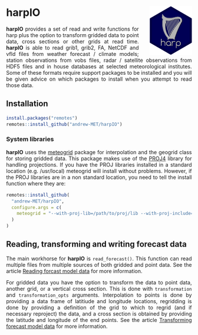 
<!-- README.md is generated from README.Rmd. Please edit that file -->

<style>
  body{
    text-align: justify;
  }
</style>

# harpIO <a href=#><img src='man/figures/harp_logo_dark.svg' align="right" height="131.5" style="margin-left:30px" /></a>

**harpIO** provides a set of read and write functions for harp plus the
option to transform gridded data to point data, cross sections or other
grids at read time. **harpIO** is able to read grib1, grib2, FA, NetCDF
and vfld files from weather forecast / climate models; station
observations from vobs files, radar / satellite observations from HDF5
files and in house databases at selected meteorological institutes. Some
of these formats require support packages to be installed and you will
be given advice on which packages to install when you attempt to read
those data.

## Installation

``` r
install.packages("remotes")
remotes::install_github("andrew-MET/harpIO")
```

### System libraries

**harpIO** uses the [meteogrid](https://github.com/adeckmyn/meteogrid)
package for interpolation and the geogrid class for storing gridded
data. This package makes use of the [PROJ4](https://proj4.org) library
for handling projections. If you have the PROJ libraries installed in a
standard location (e.g. /usr/local) meteogrid will install without
problems. However, if the PROJ libraries are in a non standard location,
you need to tell the install function where they are:

``` r
remotes::install_github(
  "andrew-MET/harpIO",
  configure.args = c(
    meteogrid = "--with-proj-lib=/path/to/proj/lib --with-proj-include=/path/to/proj/include"
  )
)
```

## Reading, transforming and writing forecast data

The main workhorse for **harpIO** is `read_forecast()`. This function
can read multiple files from multiple sources of both gridded and point
data. See the article [Reading forcast model
data](articles/read_raw_forecast.html) for more information.

For gridded data you have the option to transform the data to point
data, another grid, or a vertical cross section. This is done with
`transformation` and `transformation_opts` arguments. Interpolation to
points is done by providing a data frame of latitiude and longitude
locations, regridding is done by providing a definition of the grid to
which to regrid (and if necessary reproject) the data, and a cross
section is obtained by providing the latitude and longitude of the end
points. See the article [Transforming forecast model
data](articles/transformations.html) for more information.
